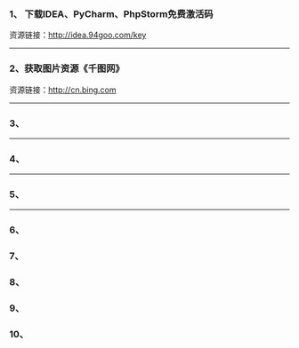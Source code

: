 ### 1、  下载IDEA、PyCharm、PhpStorm免费激活码
 资源链接：http://idea.94goo.com/key
***
### 2、获取图片资源《千图网》
资源链接：http://cn.bing.com
 ***
### 3、

  ***
 ### 4、
 
 ***
  ### 5、



 ***
### 6、

### 7、

  ### 8、

### 9、

 ### 10、
